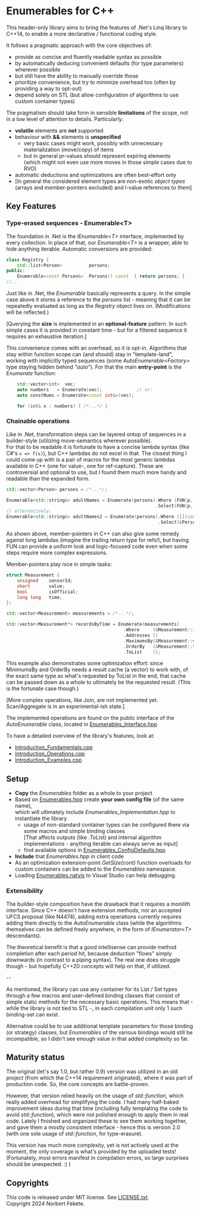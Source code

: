 # Enumerables for C++

This header-only library aims to bring the features of .Net's Linq library to C++14,
to enable a more declarative / functional coding style.

It follows a pragmatic approach with the core objectives of:
 * provide as concise and fluently readable syntax as possible
 * by automatically deducing convenient defaults (for type parameters) wherever possible
 * but still have the ability to manually override those
 * prioritize convenience, but try to minimize overhead too (often by providing a way to opt-out)
 * depend solely on STL (but allow configuration of algorithms to use custom container types)

The pragmatism should take form in sensible **limitations** of the scope, not in a low level of attention to details.
Particularly:
 * **volatile** elements are **not** supported
 * behaviour with **&&** elements is **unspecified**
	* very basic cases might work, possibly with unnecessary materialization (move/copy) of items
	* but in general pr-values should represent expiring elements<br/>(which might not even use more moves in those simple cases due to RVO)
 * automatic deductions and optimizations are often best-effort only
 * [In general the considered element types are non-exotic *object types* (arrays and member-pointers excluded) and l-value references to them]



## Key Features

### Type-erased sequences - Enumerable\<T\>

The foundation in .Net is the *IEnumerable\<T\>* interface, implemented by every collection. In place of that,
our *Enumerable\<T\>* is a wrapper, able to hide anything iterable. Automatic conversions are provided:

```cpp
class Registry {
	std::list<Person>          persons;
public:
	Enumerable<const Person&>  Persons() const  { return persons; }
//...
```

Just like in .Net, the *Enumerable* basically represents a query. In the simple case above it stores a reference
to the *persons* list - meaning that it can be repeatedly evaluated as long as the *Registry* object lives on.
(Modifications will be reflected.)

[Querying the **size** is implemented in an **optional-feature** pattern. In such simple cases it is provided in
constant time - but for a filtered sequence it requires an exhaustive iteration.]

This convenience comes with an overhead, so it is opt-in. Algorithms that stay within function scope can (and should)
stay in "template-land", working with implicitly typed sequences (some *AutoEnumerable\<Factory\>* type staying hidden behind *"auto"*).
For that the main **entry-point** is the *Enumerate* function:
```cpp
	std::vector<int>  vec;
	auto numbers   = Enumerate(vec);             // or:
	auto constNums = Enumerate<const int&>(vec);

	for (int& x : numbers) { /*...*/ }
```


### Chainable operations

Like in .Net, transformation steps can be layered ontop of sequences in a builder-style (utilizing move-semantics wherever possible).<br/>
For that to be readable it is fortunate to have a concise lambda syntax (like C#'s `x => f(x)`), but C++ lambdas do not excel in that.
The closest thing I could come up with is a pair of macros for the most generic lambdas available in C++ (one for value-, one for ref-capture).
These are controversial and optional to use, but I found them much more handy and readable than the expanded form.
```cpp
std::vector<Person> persons = /*...*/;

Enumerable<std::string&> adultNames = Enumerate(persons).Where (FUN(p,  p.GetAge() >= 18))
                                                        .Select(FUN(p,  p.GetName()));
// alternatively:
Enumerable<std::string&> adultNames2 = Enumerate(persons).Where ([](const Person& p) { return p.GetAge() >= 18; })
                                                         .Select(&Person::GetName);
```

As shown above, member-pointers in C++ can also give some remedy against long lambdas (imagine the trailing return type for refs!), but
having FUN can provide a uniform look and logic-focused code even when some steps require more complex expressions.

Member-pointers play nice in simple tasks:
```cpp
struct Measurement {
	unsigned    sensorId;
	short       value;
	bool        isOfficial;
	long long   time;
};

std::vector<Measurement> measurements = /*...*/;

std::vector<Measurement*> recordsByTime = Enumerate(measurements)
                                            .Where     (&Measurement::isOfficial)
                                            .Addresses ()
                                            .MaximumsBy(&Measurement::value)
                                            .OrderBy   (&Measurement::time)
                                            .ToList    ();
```
This example also demonstrates some optimization effort: since MinimumsBy and OrderBy needs a result cache (a vector) to work with,
of the exact same type as what's requested by ToList in the end, that cache can be passed down as a whole to ultimately be the
requested result. (This is the fortunate case though.)
 
[More complex operations, like Join, are not implemented yet. Scan/Aggregate is in an experimental-ish state.]

The implemented operations are found on the public interface of the *AutoEnumerable* class, located in [Enumerables_Interface.hpp](/Enumerables/Enumerables_Interface.hpp)

To have a detailed overview of the library's features, look at:
 * [Introduction_Fundamentals.cpp](/Tests/Introduction_Fundamentals.cpp)
 * [Introduction_Operations.cpp](/Tests/Introduction_Operations.cpp)
 * [Introduction_Examples.cpp](/Tests/Introduction_Examples.cpp)


## Setup

* **Copy** the *Enumerables* folder as a whole to your project
* Based on [Enumerables.hpp](/Tests/Enumerables.hpp) create **your own config file** (of the same name),<br/>
  which will ultimately include *Enumerables_Implementation.hpp* to instantiate the library
	* usage of non-standard container types can be configured there via some macros and simple binding classes<br/>
      [That affects outputs (like .ToList) and internal algorithm implementations - anything iterable can always serve as input]
	* find available options in [Enumerables_ConfigDefaults.hpp](/Enumerables/Enumerables_ConfigDefaults.hpp)
* **Include** that *Enumerables.hpp* in client code
* As an optimization extension-point *GetSize(cont)* function overloads for custom containers can be added to the *Enumerables* namespace.
* Loading [Enumerables.natvis](/Enumerables/Enumerables.natvis) to Visual Studio can help debugging.

### Extensibility

The builder-style composition have the drawback that it requires a monilith interface. Since C++ doesn't have extension methods, nor an accepted UFCS proposal
(like N4474), adding extra operations currently requires adding them directly to the *AutoEnumerable* class (while the algorithms themselves can be defined
freely anywhere, in the form of *IEnumerator\<T\>* descendants).

The theoretical benefit is that a good intellisense can provide method completion after each period hit, because deduction "flows" simply downwards
(in contrast to a piping syntax). The real one does struggle though - but hopefully C++20 concepts will help on that, if utilized.

--

As mentioned, the library can use any container for its List / Set types through a few macros and user-defined binding classes that consist of simple static methods for the necessary basic operations.
This means that - while the library is not tied to STL -, in each compilation unit only 1 such binding-set can exist.<br/>

Alternative could be to use additional template parameters for those binding (or strategy) classes, but *Enumerable*s of the various bindings would still be incompatible, so I didn't see enough value in that added complexity so far.


## Maturity status

The original (let's say 1.0, but rather 0.9) version was utilized in an old project (from which the C++14 requirement originated), where it was part of production code. So, the core concepts are battle-proven.

However, that version relied heavily on the usage of *std\:\:function*, which really added overhead for simplifying the code. I had many half-baked improvement ideas during that time (including fully templating the code to avoid *std\:\:function*), which were not polished enough to apply them in real code.
Lately I finished and organized these to see them working together, and gave them a mostly consistent interface - hence this is version 2.0 (with one sole usage of *std\:\:function*, for type-erasure).

This version has much more complexity, yet is not actively used at the moment, the only coverage is what's provided by the uploaded tests!<br/>
(Fortunately, most errors manifest in compilation errors, so large surprises should be unexpected. \:\) )


## Copyrights

This code is released under MIT license. See [LICENSE.txt](LICENSE.txt).  
Copyright 2024 Norbert Fekete.
